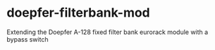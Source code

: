 # doepfer-filterbank-mod
Extending the Doepfer A-128 fixed filter bank eurorack module with a bypass switch
